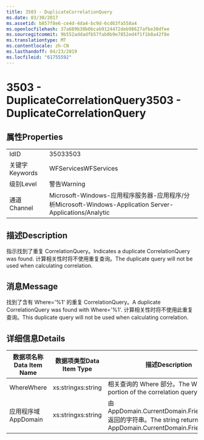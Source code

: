 ```yaml
---
title: 3503 - DuplicateCorrelationQuery
ms.date: 03/30/2017
ms.assetid: b857f8e6-ce4d-4da4-bc9d-6cd63fa558a4
ms.openlocfilehash: 37a689b30b0bcab9124472deb98627afbe30dfee
ms.sourcegitcommit: 9b552addadfb57fab0b9e7852ed4f1f1b8a42f8e
ms.translationtype: MT
ms.contentlocale: zh-CN
ms.lasthandoff: 04/23/2019
ms.locfileid: "61755592"
---
```

# <a name="3503---duplicatecorrelationquery"></a><span data-ttu-id="e94f8-102">3503 - DuplicateCorrelationQuery</span><span class="sxs-lookup"><span data-stu-id="e94f8-102">3503 - DuplicateCorrelationQuery</span></span>
## <a name="properties"></a><span data-ttu-id="e94f8-103">属性</span><span class="sxs-lookup"><span data-stu-id="e94f8-103">Properties</span></span>  
  
|||  
|-|-|  
|<span data-ttu-id="e94f8-104">Id</span><span class="sxs-lookup"><span data-stu-id="e94f8-104">ID</span></span>|<span data-ttu-id="e94f8-105">3503</span><span class="sxs-lookup"><span data-stu-id="e94f8-105">3503</span></span>|  
|<span data-ttu-id="e94f8-106">关键字</span><span class="sxs-lookup"><span data-stu-id="e94f8-106">Keywords</span></span>|<span data-ttu-id="e94f8-107">WFServices</span><span class="sxs-lookup"><span data-stu-id="e94f8-107">WFServices</span></span>|  
|<span data-ttu-id="e94f8-108">级别</span><span class="sxs-lookup"><span data-stu-id="e94f8-108">Level</span></span>|<span data-ttu-id="e94f8-109">警告</span><span class="sxs-lookup"><span data-stu-id="e94f8-109">Warning</span></span>|  
|<span data-ttu-id="e94f8-110">通道</span><span class="sxs-lookup"><span data-stu-id="e94f8-110">Channel</span></span>|<span data-ttu-id="e94f8-111">Microsoft-Windows-应用程序服务器-应用程序/分析</span><span class="sxs-lookup"><span data-stu-id="e94f8-111">Microsoft-Windows-Application Server-Applications/Analytic</span></span>|  
  
## <a name="description"></a><span data-ttu-id="e94f8-112">描述</span><span class="sxs-lookup"><span data-stu-id="e94f8-112">Description</span></span>  
 <span data-ttu-id="e94f8-113">指示找到了重复 CorrelationQuery。</span><span class="sxs-lookup"><span data-stu-id="e94f8-113">Indicates a duplicate CorrelationQuery was found.</span></span> <span data-ttu-id="e94f8-114">计算相关性时将不使用重复查询。</span><span class="sxs-lookup"><span data-stu-id="e94f8-114">The duplicate query will not be used when calculating correlation.</span></span>  
  
## <a name="message"></a><span data-ttu-id="e94f8-115">消息</span><span class="sxs-lookup"><span data-stu-id="e94f8-115">Message</span></span>  
 <span data-ttu-id="e94f8-116">找到了含有 Where='%1' 的重复 CorrelationQuery。</span><span class="sxs-lookup"><span data-stu-id="e94f8-116">A duplicate CorrelationQuery was found with Where='%1'.</span></span> <span data-ttu-id="e94f8-117">计算相关性时将不使用此重复查询。</span><span class="sxs-lookup"><span data-stu-id="e94f8-117">This duplicate query will not be used when calculating correlation.</span></span>  
  
## <a name="details"></a><span data-ttu-id="e94f8-118">详细信息</span><span class="sxs-lookup"><span data-stu-id="e94f8-118">Details</span></span>  
  
|<span data-ttu-id="e94f8-119">数据项名称</span><span class="sxs-lookup"><span data-stu-id="e94f8-119">Data Item Name</span></span>|<span data-ttu-id="e94f8-120">数据项类型</span><span class="sxs-lookup"><span data-stu-id="e94f8-120">Data Item Type</span></span>|<span data-ttu-id="e94f8-121">描述</span><span class="sxs-lookup"><span data-stu-id="e94f8-121">Description</span></span>|  
|--------------------|--------------------|-----------------|  
|<span data-ttu-id="e94f8-122">Where</span><span class="sxs-lookup"><span data-stu-id="e94f8-122">Where</span></span>|<span data-ttu-id="e94f8-123">xs:string</span><span class="sxs-lookup"><span data-stu-id="e94f8-123">xs:string</span></span>|<span data-ttu-id="e94f8-124">相关查询的 Where 部分。</span><span class="sxs-lookup"><span data-stu-id="e94f8-124">The Where portion of the correlation query.</span></span>|  
|<span data-ttu-id="e94f8-125">应用程序域</span><span class="sxs-lookup"><span data-stu-id="e94f8-125">AppDomain</span></span>|<span data-ttu-id="e94f8-126">xs:string</span><span class="sxs-lookup"><span data-stu-id="e94f8-126">xs:string</span></span>|<span data-ttu-id="e94f8-127">由 AppDomain.CurrentDomain.FriendlyName 返回的字符串。</span><span class="sxs-lookup"><span data-stu-id="e94f8-127">The string returned by AppDomain.CurrentDomain.FriendlyName.</span></span>|
